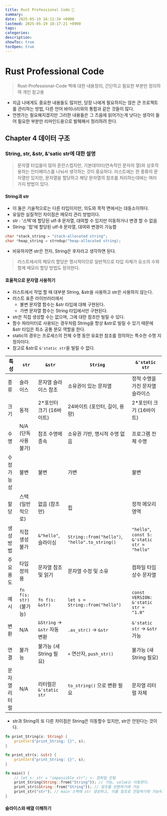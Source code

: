 ```yaml
---
title: Rust Professional Code 🦀
summary: 
date: 2025-05-19 16:11:34 +0900
lastmod: 2025-05-19 18:17:21 +0900
tags: 
categories: 
description: 
showToc: true
tocOpen: true
---
```

# Rust Professional Code
> Rust-Professional-Code 책에 대한 내용정리, 간단하고 필요한 부분만 정리하여 개인 참고용
- 지금 나에게도 중요한 내용들도 많지만, 당장 나에게 필요하지는 않은 큰 프로젝트를 관리하는 방법, 다른 언어 바이너리와의 통합과 같은 것들이 많다.
- 언젠가는 필요해지겠지만 그러한 내용들은 그 즈음에 읽어가는게 낫다는 생각이 들어 필요한 부분만 리마인드용으로 발췌해서 정리하려 한다.
## Chapter 4 데이터 구조

### String, str, &str, &'satic str에 대한 설명
> 문자열 타입들이 많아 혼란스럽지만, 기본데이터(연속적인 문자의 열)와 상호작용하는 인터페이스를 나눠서 생각하는 것이 중요하다. 러스트에는 한 종류의 문자열만 있지만, 문자열을 할당하고 해당 문자열의 참조를 처리하는데에는 여러 가지 방법이 있다.

#### String과 str
- 이 둘은 기술적으로는 다른 타입이지만, 의도와 목적 면에서는 대동소이하다.
- 유일한 실질적인 차이점은 메모리 관리 방법이다.
- str : '스택'에 할당된 utf-8 문자열, 대여할 수 있지만 이동하거나 변경 할 수 없음
- String: '힙'에 할당된 utf-8 문자열, 대여와 변경이 가능함
```c
char *stack_string = "stack-allocated string";
char *heap_string = strndup("heap-allocated string);
```
- 비유하자면 str은 전자, String은 후자라고 생각하면 된다.
> 러스트에서의 메모리 할당은 명시적이므로 일반적으로 타입 자체가 요소의 수와 함께 메모리 할당 방법도 정의한다.

#### 효율적으로 문자열 사용하기
- 러스트에서 작업 할 때 대부분 String, &str을 사용하고 str은 사용하지 않는다.
- 러스트 표준 라이브러리에서
	- 불변 문자열 함수는 &str 타입에 대해 구현된다.
	- 가변 문자열 함수는 String 타입에서만 구현된다.
- str은 직접 생성할 수는 없으며, 그에 대한 참조만 빌릴 수 있다.
- 함수 파라미터로 사용되는 경우처럼 String을 항상 &str로 빌릴 수 있기 때문에 &str 타입은 최소 공통 분모 역할을 한다.
- static의 경우는 프로세스의 전체 수명 동안 유효한 참조를 정의하는 특수한 수명 지정자이다.
- 참고로 &str로 `&'static str`을 빌릴 수 없다.

| 특성      | `str`                | `&str`                   | `String`                                       | `&'static str`                               |
| ------- | -------------------- | ------------------------ | ---------------------------------------------- | -------------------------------------------- |
| 종류      | 슬라이스                 | 문자열 슬라이스 참조              | 소유권이 있는 문자열                                    | 정적 수명을 가진 문자열 슬라이스                           |
| 크기      | 동적                   | 2*포인터 크기 (16바이트)         | 24바이트 (포인터, 길이, 용량)                            | 2*포인터 크기 (16바이트)                             |
| 수명      | N/A (단독 사용 불가)       | 참조 수명에 종속                | 소유권 기반, 명시적 수명 없음                              | 프로그램 전체 수명                                   |
| 수정 가능성  | 불변                   | 불변                       | 가변                                             | 불변                                           |
| 할당      | 스택 (일반적으로)           | 없음 (참조만)                 | 힙                                              | 정적 메모리 영역                                    |
| 생성 방법   | 직접 생성 불가             | `&"hello"`, 슬라이싱         | `String::from("hello")`, `"hello".to_string()` | `"hello"`, `const S: &'static str = "hello"` |
| 주요 용도   | 타입 정의용               | 문자열 참조 및 읽기              | 문자열 수정 및 소유                                    | 컴파일 타임 상수 문자열                                |
| 예시      | `fn f(s: str)` (불가능) | `fn f(s: &str)`          | `let s = String::from("hello")`                | `const VERSION: &'static str = "1.0"`        |
| 변환      | N/A                  | `&String` → `&str` 자동 변환 | `.as_str()` → `&str`                           | `&'static str` → `&str` 가능                   |
| 연결      | 불가능                  | 불가능 (새 String 필요)        | `+` 연산자, `push_str()`                          | 불가능 (새 String 필요)                            |
| 문자열 리터럴 | N/A                  | 리터럴은 `&'static str`      | `to_string()` 으로 변환 필요                         | 문자열 리터럴 자체                                   |

- str과 String의 또 다른 차이점은 String은 이동할수 있지만, str은 안된다는 것이다.
```rust
fn print_String(s: String) {
	println!("print_String: {}", s);
}

fn print_str(s: &str) {
	println!("print_String: {}", s);
}

fn main() {
	// let s: str = "impossible str"; <- 컴파일 안됨
	print_String(String::from("String")); // 가능, value는 이동한다.
	print_str(&String::from("String")); // 참조를 반환하기에 가능
	print_str("str"); // main 스택에 str 생성하고, 이를 참조로 전달하기에 가능하다
}
```

#### 슬라이스와 배열 이해하기
